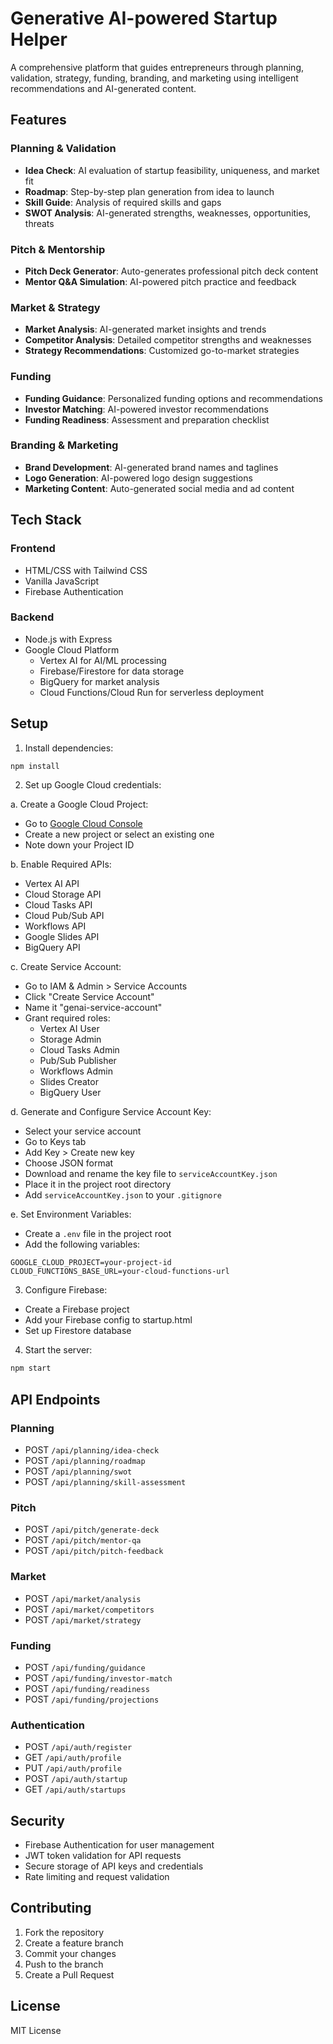 # Generative AI-powered Startup Helper

A comprehensive platform that guides entrepreneurs through planning, validation, strategy, funding, branding, and marketing using intelligent recommendations and AI-generated content.

## Features

### Planning & Validation
- **Idea Check**: AI evaluation of startup feasibility, uniqueness, and market fit
- **Roadmap**: Step-by-step plan generation from idea to launch
- **Skill Guide**: Analysis of required skills and gaps
- **SWOT Analysis**: AI-generated strengths, weaknesses, opportunities, threats

### Pitch & Mentorship
- **Pitch Deck Generator**: Auto-generates professional pitch deck content
- **Mentor Q&A Simulation**: AI-powered pitch practice and feedback

### Market & Strategy
- **Market Analysis**: AI-generated market insights and trends
- **Competitor Analysis**: Detailed competitor strengths and weaknesses
- **Strategy Recommendations**: Customized go-to-market strategies

### Funding
- **Funding Guidance**: Personalized funding options and recommendations
- **Investor Matching**: AI-powered investor recommendations
- **Funding Readiness**: Assessment and preparation checklist

### Branding & Marketing
- **Brand Development**: AI-generated brand names and taglines
- **Logo Generation**: AI-powered logo design suggestions
- **Marketing Content**: Auto-generated social media and ad content

## Tech Stack

### Frontend
- HTML/CSS with Tailwind CSS
- Vanilla JavaScript
- Firebase Authentication

### Backend
- Node.js with Express
- Google Cloud Platform
  - Vertex AI for AI/ML processing
  - Firebase/Firestore for data storage
  - BigQuery for market analysis
  - Cloud Functions/Cloud Run for serverless deployment

## Setup

1. Install dependencies:
```bash
npm install
```

2. Set up Google Cloud credentials:

a. Create a Google Cloud Project:
   - Go to [Google Cloud Console](https://console.cloud.google.com)
   - Create a new project or select an existing one
   - Note down your Project ID

b. Enable Required APIs:
   - Vertex AI API
   - Cloud Storage API
   - Cloud Tasks API
   - Cloud Pub/Sub API
   - Workflows API
   - Google Slides API
   - BigQuery API

c. Create Service Account:
   - Go to IAM & Admin > Service Accounts
   - Click "Create Service Account"
   - Name it "genai-service-account"
   - Grant required roles:
     - Vertex AI User
     - Storage Admin
     - Cloud Tasks Admin
     - Pub/Sub Publisher
     - Workflows Admin
     - Slides Creator
     - BigQuery User

d. Generate and Configure Service Account Key:
   - Select your service account
   - Go to Keys tab
   - Add Key > Create new key
   - Choose JSON format
   - Download and rename the key file to `serviceAccountKey.json`
   - Place it in the project root directory
   - Add `serviceAccountKey.json` to your `.gitignore`

e. Set Environment Variables:
   - Create a `.env` file in the project root
   - Add the following variables:
   ```env
   GOOGLE_CLOUD_PROJECT=your-project-id
   CLOUD_FUNCTIONS_BASE_URL=your-cloud-functions-url
   ```

3. Configure Firebase:
- Create a Firebase project
- Add your Firebase config to startup.html
- Set up Firestore database

4. Start the server:
```bash
npm start
```

## API Endpoints

### Planning
- POST `/api/planning/idea-check`
- POST `/api/planning/roadmap`
- POST `/api/planning/swot`
- POST `/api/planning/skill-assessment`

### Pitch
- POST `/api/pitch/generate-deck`
- POST `/api/pitch/mentor-qa`
- POST `/api/pitch/pitch-feedback`

### Market
- POST `/api/market/analysis`
- POST `/api/market/competitors`
- POST `/api/market/strategy`

### Funding
- POST `/api/funding/guidance`
- POST `/api/funding/investor-match`
- POST `/api/funding/readiness`
- POST `/api/funding/projections`

### Authentication
- POST `/api/auth/register`
- GET `/api/auth/profile`
- PUT `/api/auth/profile`
- POST `/api/auth/startup`
- GET `/api/auth/startups`

## Security

- Firebase Authentication for user management
- JWT token validation for API requests
- Secure storage of API keys and credentials
- Rate limiting and request validation

## Contributing

1. Fork the repository
2. Create a feature branch
3. Commit your changes
4. Push to the branch
5. Create a Pull Request

## License

MIT License